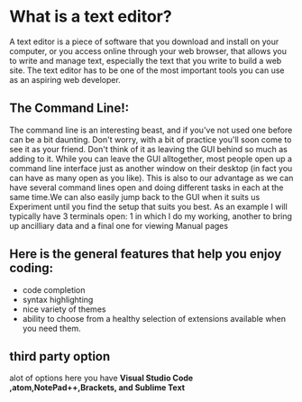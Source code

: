 # What is a text editor?
A text editor is a piece of software that you download and install on
your computer, or you access online through your web browser, that
allows you to write and manage text, especially the text that you write
to build a web site. The text editor has to be one of the most
important tools you can use as an aspiring web developer.

## The Command Line!:
The command line is an interesting beast, and if you've not used one before
 can be a bit daunting. Don't worry, with a bit of practice you'll soon come to see it as your friend.
 Don't think of it as leaving the GUI behind so much as adding to it. While you can leave the GUI alltogether,
 most people open up a command line interface just as another window on their desktop (in fact you can have as many open as you like).
 This is also to our advantage as we can have several command lines open and doing different tasks in each at the same time.We can also easily jump back to the GUI when it suits us
 Experiment until you find the setup that suits you best.
 As an example I will typically have 3 terminals open: 1 in which I do my working, another to bring up ancilliary data and a final one for viewing Manual pages 
 
 ## Here is the general features that help you enjoy coding:
- code completion
- syntax highlighting
- nice variety of themes
- ability to choose from a healthy selection of extensions available when you need them.

## third party option 
alot of options here 
you have **Visual Studio Code ,atom,NotePad++,Brackets, and Sublime Text**
